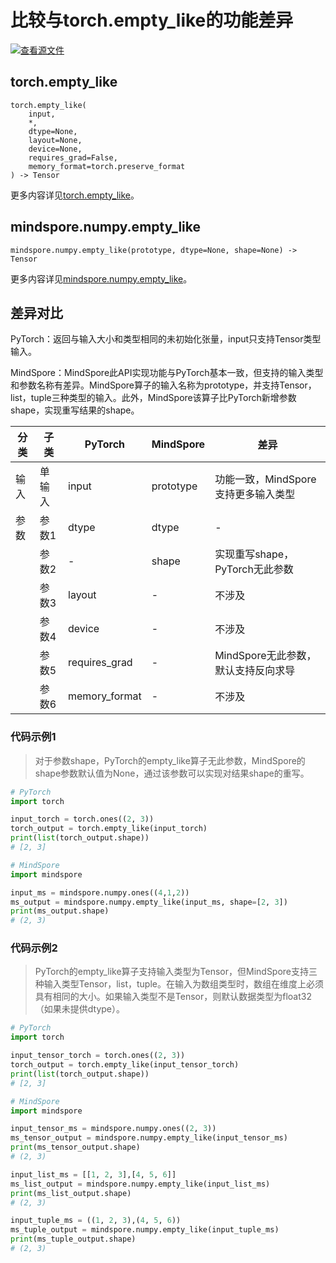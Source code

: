 # 比较与torch.empty_like的功能差异

[![查看源文件](https://mindspore-website.obs.cn-north-4.myhuaweicloud.com/website-images/r1.11/resource/_static/logo_source.png)](https://gitee.com/mindspore/docs/blob/r1.11/docs/mindspore/source_zh_cn/note/api_mapping/pytorch_diff/mindspore.numpy.empty_like.md)

## torch.empty_like

```text
torch.empty_like(
    input,
    *,
    dtype=None,
    layout=None,
    device=None,
    requires_grad=False,
    memory_format=torch.preserve_format
) -> Tensor
```

更多内容详见[torch.empty_like](https://pytorch.org/docs/1.8.1/generated/torch.empty_like.html)。

## mindspore.numpy.empty_like

```text
mindspore.numpy.empty_like(prototype, dtype=None, shape=None) -> Tensor
```

更多内容详见[mindspore.numpy.empty_like](https://mindspore.cn/docs/zh-CN/r1.11/api_python/numpy/mindspore.numpy.empty_like.html)。

## 差异对比

PyTorch：返回与输入大小和类型相同的未初始化张量，input只支持Tensor类型输入。

MindSpore：MindSpore此API实现功能与PyTorch基本一致，但支持的输入类型和参数名称有差异。MindSpore算子的输入名称为prototype，并支持Tensor，list，tuple三种类型的输入。此外，MindSpore该算子比PyTorch新增参数shape，实现重写结果的shape。

| 分类 | 子类 |PyTorch | MindSpore | 差异 |
| --- | --- | --- | --- |---|
| 输入 | 单输入 |input | prototype | 功能一致，MindSpore支持更多输入类型 |
|参数 | 参数1 | dtype         | dtype     | - |
|  | 参数2 | -             | shape     | 实现重写shape，PyTorch无此参数 |
| | 参数3 | layout | - | 不涉及 |
| | 参数4 | device | - | 不涉及 |
| | 参数5 | requires_grad | - | MindSpore无此参数，默认支持反向求导 |
| | 参数6 | memory_format | - | 不涉及 |

### 代码示例1

> 对于参数shape，PyTorch的empty_like算子无此参数，MindSpore的shape参数默认值为None，通过该参数可以实现对结果shape的重写。

```python
# PyTorch
import torch

input_torch = torch.ones((2, 3))
torch_output = torch.empty_like(input_torch)
print(list(torch_output.shape))
# [2, 3]

# MindSpore
import mindspore

input_ms = mindspore.numpy.ones((4,1,2))
ms_output = mindspore.numpy.empty_like(input_ms, shape=[2, 3])
print(ms_output.shape)
# (2, 3)
```

### 代码示例2

> PyTorch的empty_like算子支持输入类型为Tensor，但MindSpore支持三种输入类型Tensor，list，tuple。在输入为数组类型时，数组在维度上必须具有相同的大小。如果输入类型不是Tensor，则默认数据类型为float32（如果未提供dtype）。

```python
# PyTorch
import torch

input_tensor_torch = torch.ones((2, 3))
torch_output = torch.empty_like(input_tensor_torch)
print(list(torch_output.shape))
# [2, 3]

# MindSpore
import mindspore

input_tensor_ms = mindspore.numpy.ones((2, 3))
ms_tensor_output = mindspore.numpy.empty_like(input_tensor_ms)
print(ms_tensor_output.shape)
# (2, 3)

input_list_ms = [[1, 2, 3],[4, 5, 6]]
ms_list_output = mindspore.numpy.empty_like(input_list_ms)
print(ms_list_output.shape)
# (2, 3)

input_tuple_ms = ((1, 2, 3),(4, 5, 6))
ms_tuple_output = mindspore.numpy.empty_like(input_tuple_ms)
print(ms_tuple_output.shape)
# (2, 3)
```
